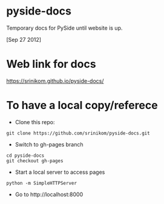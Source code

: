 pyside-docs
===========
Temporary docs for PySide until website is up.

[Sep 27 2012]

Web link for docs
=================
https://srinikom.github.io/pyside-docs/

To have a local copy/referece
=============================
* Clone this repo:
```
git clone https://github.com/srinikom/pyside-docs.git
```
* Switch to gh-pages branch
```
cd pyside-docs
git checkout gh-pages
```
* Start a local server to access pages
```
python -m SimpleHTTPServer
```
* Go to http://localhost:8000
